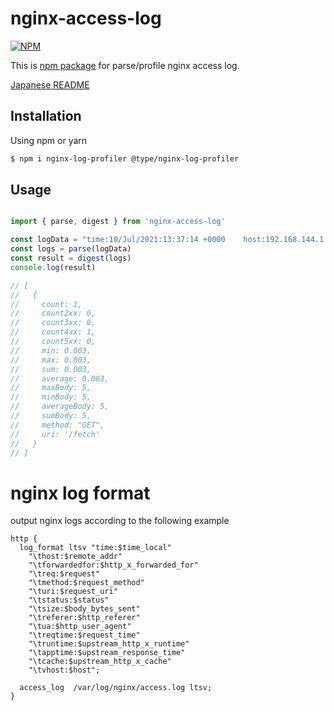 # nginx-access-log

[![NPM](https://nodei.co/npm/nginx-access-log.png?downloads=true)](https://nodei.co/npm/nginx-access-log/)

This is [npm package](https://www.npmjs.com/package/nginx-access-log) for parse/profile nginx access log.

[Japanese README](https://github.com/onyanko-pon/nginx-access-log/blob/main/README.jp.md)

## Installation

Using npm or yarn
```bash
$ npm i nginx-log-profiler @type/nginx-log-profiler
```

## Usage

```typescript

import { parse, digest } from 'nginx-access-log'

const logData = "time:10/Jul/2021:13:37:14 +0000	host:192.168.144.1	forwardedfor:-	req:GET /fetch HTTP/1.1	status:403	method:GET	uri:/fetch	size:5	referer:http://127.0.0.1/channel/1	ua:Mozilla/5.0 (Macintosh; Intel Mac OS X 10_15_7) AppleWebKit/537.36 (KHTML, like Gecko) Chrome/91.0.4472.114 Safari/537.36	reqtime:0.003	cache:-	runtime:-	apptime:0.003	vhost:127.0.0.1"
const logs = parse(logData)
const result = digest(logs)
console.log(result)

// [
//   {
//     count: 1,
//     count2xx: 0,
//     count3xx: 0,
//     count4xx: 1,
//     count5xx: 0,
//     min: 0.003,
//     max: 0.003,
//     sum: 0.003,
//     average: 0.003,
//     maxBody: 5,
//     minBody: 5,
//     averageBody: 5,
//     sumBody: 5,
//     method: "GET",
//     uri: '/fetch'
//   }
// ]

```


# nginx log format

output nginx logs according to the following example

```nginx
http {
  log_format ltsv "time:$time_local"
    "\thost:$remote_addr"
    "\tforwardedfor:$http_x_forwarded_for"
    "\treq:$request"
    "\tmethod:$request_method"
    "\turi:$request_uri"
    "\tstatus:$status"
    "\tsize:$body_bytes_sent"
    "\treferer:$http_referer"
    "\tua:$http_user_agent"
    "\treqtime:$request_time"
    "\truntime:$upstream_http_x_runtime"
    "\tapptime:$upstream_response_time"
    "\tcache:$upstream_http_x_cache"
    "\tvhost:$host";

  access_log  /var/log/nginx/access.log ltsv;
}
```